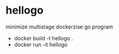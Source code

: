 # hellogo
minimize multistage dockerzise go program
* docker build -t hellogo .
* docker run -it hellogo

